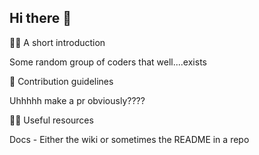 ## Hi there 👋



🙋‍♀️ A short introduction


Some random group of coders that well....exists


🌈 Contribution guidelines

Uhhhhh make a pr obviously????



👩‍💻 Useful resources

Docs -  Either the wiki or sometimes the README in a repo





